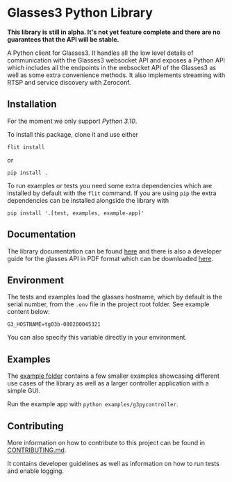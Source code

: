 # Glasses3 Python Library

**This library is still in alpha. It's not yet feature complete and there are no guarantees that the API will be stable.**

A Python client for Glasses3. It handles all the low level details of communication with the Glasses3 websocket API and exposes a Python API which includes all the endpoints in the websocket API of the Glasses3 as well as some extra convenience methods. It also implements streaming with RTSP and service discovery with Zeroconf.

## Installation

For the moment we only support *Python 3.10*.

To install this package, clone it and use either

`flit install`

or

`pip install .`

To run examples or tests you need some extra dependencies which are installed by default with the `flit` command. If you are using `pip` the extra dependencies can be installed alongside the library with

`pip install '.[test, examples, example-app]'`

## Documentation

The library documentation can be found [here](https://tobiipro.github.io/g3pylib/) and there is also a developer guide for the glasses API in PDF format which can be downloaded [here](https://www.tobiipro.com/product-listing/tobii-pro-glasses3-api/#ResourcesSpecifications).

## Environment

The tests and examples load the glasses hostname, which by default is the serial number, from the `.env` file in the project root folder.
See example content below:

```
G3_HOSTNAME=tg03b-080200045321
```

You can also specify this variable directly in your environment.

## Examples

The [example folder](examples) contains a few smaller examples showcasing different use cases of the library as well as a larger controller application with a simple GUI.

Run the example app with `python examples/g3pycontroller`.

## Contributing

More information on how to contribute to this project can be found in [CONTRIBUTING.md](CONTRIBUTING.md).

It contains developer guidelines as well as information on how to run tests and enable logging.
